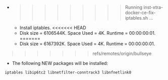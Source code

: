 * >>>>>>>>> Running inst-xtra-docker-ce-fix-iptables.sh ...
  * Install iptables.
<<<<<<< HEAD
  * Disk size = 6106544K. Space Used = 4K. Runtime = 00:00:00:01.
=======
  * Disk size = 6167392K. Space Used = 4K. Runtime = 00:00:00:01.
>>>>>>> refs/remotes/origin/bullseye
  * The following NEW packages will be installed:
  ```bash
iptables libip6tc2 libnetfilter-conntrack3 libnfnetlink0
  ```
